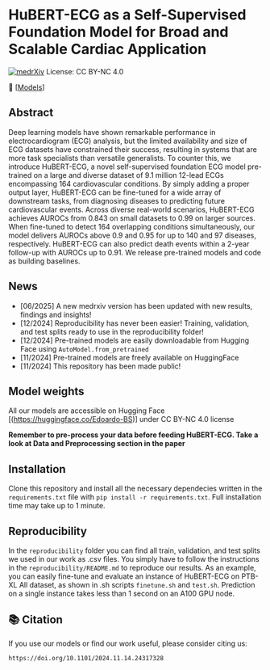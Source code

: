 # HuBERT-ECG as a Self-Supervised Foundation Model for Broad and Scalable Cardiac Application

[![medrXiv](https://img.shields.io/badge/medRxiv-green)](https://www.medrxiv.org/content/10.1101/2024.11.14.24317328v2)
License: CC BY-NC 4.0


📢 [[Models](https://huggingface.co/Edoardo-BS)] 

## Abstract
Deep learning models have shown remarkable performance in electrocardiogram (ECG) analysis, but the limited availability and size of ECG datasets have constrained their success, resulting in systems that are more task specialists than versatile generalists. To counter this, we introduce HuBERT-ECG, a novel self-supervised foundation ECG model pre-trained on a large and diverse dataset of 9.1 million 12-lead ECGs encompassing 164 cardiovascular conditions. By simply adding a proper output layer, HuBERT-ECG can be fine-tuned for a wide array of downstream tasks, from diagnosing diseases to predicting future cardiovascular events. Across diverse real-world scenarios, HuBERT-ECG achieves AUROCs from 0.843 on small datasets to 0.99 on larger sources. When fine-tuned to detect 164 overlapping conditions simultaneously, our model delivers AUROCs above 0.9 and 0.95 for up to 140 and 97 diseases, respectively. HuBERT-ECG can also predict death events within a 2-year follow-up with AUROCs up to 0.91. We release pre-trained models and code as building baselines.

## News
- [06/2025] A new medrxiv version has been updated with new results, findings and insights!
- [12/2024] Reproducibility has never been easier! Training, validation, and test splits ready to use in the reproducibility folder!
- [12/2024] Pre-trained models are easily downloadable from Hugging Face using `AutoModel.from_pretrained`
- [11/2024] Pre-trained models are freely available on HuggingFace
- [11/2024] This repository has been made public!

## Model weights
All our models are accessible on Hugging Face [(https://huggingface.co/Edoardo-BS)] under CC BY-NC 4.0 license

**Remember to pre-process your data before feeding HuBERT-ECG. Take a look at Data and Preprocessing section in the paper**

## Installation
Clone this repository and install all the necessary dependecies written in the `requirements.txt` file with ```pip install -r requirements.txt```.
Full installation time may take up to 1 minute.

## Reproducibility
In the `reproducibility` folder you can find all train, validation, and test splits we used in our work as .csv files. You simply have to follow the instructions in the `reproducibility/README.md` to reproduce our results.
As an example, you can easily fine-tune and evaluate an instance of HuBERT-ECG on PTB-XL All dataset, as shown in .sh scripts `finetune.sh` and `test.sh`.
Prediction on a single instance takes less than 1 second on an A100 GPU node.

## 📚 Citation
If you use our models or find our work useful, please consider citing us:
```
https://doi.org/10.1101/2024.11.14.24317328
```


